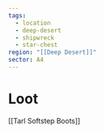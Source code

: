 ```yaml
---
tags:
  - location
  - deep-desert
  - shipwreck
  - star-chest
region: "[[Deep Desert]]"
sector: A4
---
```

# Loot
[[Tarl Softstep Boots]]

